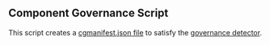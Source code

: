 ## Component Governance Script

This script creates a [cgmanifest.json file](https://docs.opensource.microsoft.com/tools/cg/cgmanifest.html) to satisfy the [governance detector](https://docs.opensource.microsoft.com/tools/cg/index.html#registering-oss-when-theres-not-a-cg-detector).
